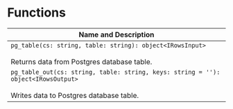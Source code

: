 # Functions

| Name and Description |
| --- |
| `pg_table(cs: string, table: string): object<IRowsInput>`<br /><br /> Returns data from Postgres database table. |
| `pg_table_out(cs: string, table: string, keys: string = ''): object<IRowsOutput>`<br /><br /> Writes data to Postgres database table. |
